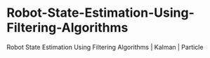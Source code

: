 # Robot-State-Estimation-Using-Filtering-Algorithms
Robot State Estimation Using Filtering Algorithms | Kalman | Particle

